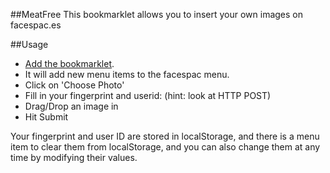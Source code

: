 ##MeatFree
This bookmarklet allows you to insert your own images on facespac.es

##Usage
 - [Add the bookmarklet](https://kid-icarus/github.io/meatfree).
 - It will add new menu items to the facespac menu.
 - Click on 'Choose Photo'
 - Fill in your fingerprint and userid: (hint: look at HTTP POST)
 - Drag/Drop an image in
 - Hit Submit

Your fingerprint and user ID are stored in localStorage, and there is a menu item to clear
them from localStorage, and you can also change them at any time by modifying
their values.
